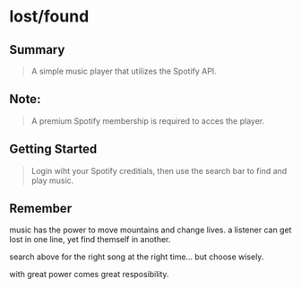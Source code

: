 # lost/found #

## Summary ##
  > A simple music player that utilizes the Spotify API.

## Note: ##
  > A premium Spotify membership is required to acces the player.

## Getting Started ##
  > Login wiht your Spotify creditials, then use the search bar to find and play music.

## Remember ##
  >
music has the power to move mountains and change lives.
        a listener can get lost in one line,
                            yet find themself in another.

  search above for the right song at the right time...
                                            but choose wisely.

  with great power comes great resposibility.